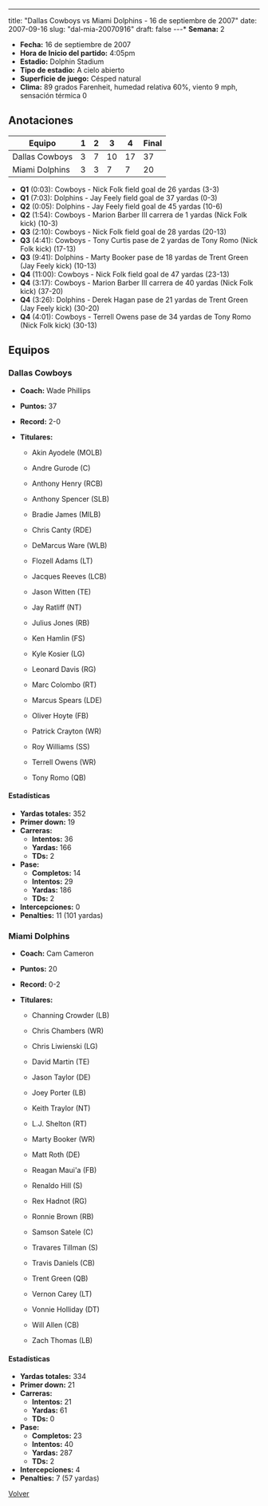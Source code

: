 ---
title: "Dallas Cowboys vs Miami Dolphins - 16 de septiembre de 2007"
date: 2007-09-16
slug: "dal-mia-20070916"
draft: false
---* **Semana:** 2
* **Fecha:** 16 de septiembre de 2007
* **Hora de Inicio del partido:** 4:05pm
* **Estadio:** Dolphin Stadium
* **Tipo de estadio:** A cielo abierto
* **Superficie de juego:** Césped natural
* **Clima:** 89 grados Farenheit, humedad relativa 60%, viento 9 mph, sensación térmica 0




## Anotaciones
| Equipo | 1 | 2 | 3 | 4 | Final |
|--------|---|---|---|---|-------|
| Dallas Cowboys  | 3 | 7 | 10 | 17  | 37 |
| Miami Dolphins  | 3 | 3 | 7 | 7  | 20 |
* **Q1** (0:03): Cowboys - Nick Folk field goal de 26 yardas (3-3)
* **Q1** (7:03): Dolphins - Jay Feely field goal de 37 yardas (0-3)
* **Q2** (0:05): Dolphins - Jay Feely field goal de 45 yardas (10-6)
* **Q2** (1:54): Cowboys - Marion Barber III carrera de 1 yardas (Nick Folk kick) (10-3)
* **Q3** (2:10): Cowboys - Nick Folk field goal de 28 yardas (20-13)
* **Q3** (4:41): Cowboys - Tony Curtis pase de 2 yardas de Tony Romo (Nick Folk kick) (17-13)
* **Q3** (9:41): Dolphins - Marty Booker pase de 18 yardas de Trent Green (Jay Feely kick) (10-13)
* **Q4** (11:00): Cowboys - Nick Folk field goal de 47 yardas (23-13)
* **Q4** (3:17): Cowboys - Marion Barber III carrera de 40 yardas (Nick Folk kick) (37-20)
* **Q4** (3:26): Dolphins - Derek Hagan pase de 21 yardas de Trent Green (Jay Feely kick) (30-20)
* **Q4** (4:01): Cowboys - Terrell Owens pase de 34 yardas de Tony Romo (Nick Folk kick) (30-13)


## Equipos


### Dallas Cowboys
* **Coach:** Wade Phillips
* **Puntos:** 37
* **Record:** 2-0
* **Titulares:** 

  * Akin Ayodele (MOLB) 

  * Andre Gurode (C) 

  * Anthony Henry (RCB) 

  * Anthony Spencer (SLB) 

  * Bradie James (MILB) 

  * Chris Canty (RDE) 

  * DeMarcus Ware (WLB) 

  * Flozell Adams (LT) 

  * Jacques Reeves (LCB) 

  * Jason Witten (TE) 

  * Jay Ratliff (NT) 

  * Julius Jones (RB) 

  * Ken Hamlin (FS) 

  * Kyle Kosier (LG) 

  * Leonard Davis (RG) 

  * Marc Colombo (RT) 

  * Marcus Spears (LDE) 

  * Oliver Hoyte (FB) 

  * Patrick Crayton (WR) 

  * Roy Williams (SS) 

  * Terrell Owens (WR) 

  * Tony Romo (QB) 

#### Estadísticas
* **Yardas totales:** 352
* **Primer down:** 19
* **Carreras:**
  * **Intentos:** 36
  * **Yardas:** 166
  * **TDs:** 2
* **Pase:**
  * **Completos:** 14
  * **Intentos:** 29
  * **Yardas:** 186
  * **TDs:** 2
* **Intercepciones:** 0
* **Penalties:** 11 (101 yardas)

### Miami Dolphins
* **Coach:** Cam Cameron
* **Puntos:** 20
* **Record:** 0-2
* **Titulares:** 

  * Channing Crowder (LB) 

  * Chris Chambers (WR) 

  * Chris Liwienski (LG) 

  * David Martin (TE) 

  * Jason Taylor (DE) 

  * Joey Porter (LB) 

  * Keith Traylor (NT) 

  * L.J. Shelton (RT) 

  * Marty Booker (WR) 

  * Matt Roth (DE) 

  * Reagan Maui'a (FB) 

  * Renaldo Hill (S) 

  * Rex Hadnot (RG) 

  * Ronnie Brown (RB) 

  * Samson Satele (C) 

  * Travares Tillman (S) 

  * Travis Daniels (CB) 

  * Trent Green (QB) 

  * Vernon Carey (LT) 

  * Vonnie Holliday (DT) 

  * Will Allen (CB) 

  * Zach Thomas (LB) 

#### Estadísticas
* **Yardas totales:** 334
* **Primer down:** 21
* **Carreras:**
  * **Intentos:** 21
  * **Yardas:** 61
  * **TDs:** 0
* **Pase:**
  * **Completos:** 23
  * **Intentos:** 40
  * **Yardas:** 287
  * **TDs:** 2
* **Intercepciones:** 4
* **Penalties:** 7 (57 yardas)


[Volver](/historia/2007)
